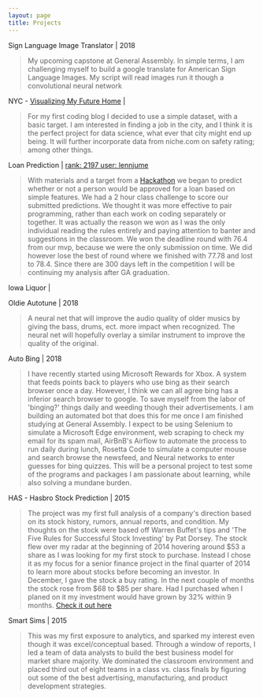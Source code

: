 ```yaml
---
layout: page
title: Projects
---
```

Sign Language Image Translator | 2018

>My upcoming capstone at General Assembly. In simple terms, I am challenging myself to build a google translate for American Sign Language Images. My script will read images run it though a convolutional neural network

NYC - <a href= 'https://dietmocha.github.io/NYC-housing-2016-2017'>Visualizing My Future Home</a> |

>For my first coding blog I decided to use a simple dataset, with a basic target. I am interested in finding a job in the city, and I think it is the perfect project for data science, what ever that city might end up being. It will further incorporate data from niche.com on safety rating; among other things.

Loan Prediction | <a href="https://datahack.analyticsvidhya.com/contest/practice-problem-loan-prediction-iii/lb?page=8">rank: 2197 user: lennjume</a>

>With materials and a target from a <a href="https://datahack.analyticsvidhya.com/contest/practice-problem-loan-prediction-iii/">Hackathon</a> we began to predict whether or not a person would be approved for a loan based on simple features. We had a 2 hour class challenge to score our submitted predictions. We thought it was more effective to pair programming, rather than each work on coding separately or together. It was actually the reason we won as I was the only individual reading the rules entirely and paying attention to banter and suggestions in the classroom. We won the deadline round with 76.4 from our mvp, because we were the only submission on time. We did however lose the best of round where we finished with 77.78 and lost to 78.4. Since there are 300 days left in the competition I will be continuing my analysis after GA graduation.

Iowa Liquor |
>

Oldie Autotune | 2018

>A neural net that will improve the audio quality of older musics by giving the bass, drums, ect. more impact when recognized. The neural net will hopefully overlay a similar instrument to improve the quality of the original.

Auto Bing | 2018

>I have recently started using Microsoft Rewards for Xbox. A system that feeds points back to players who use bing as their search browser once a day. However, I think we can all agree bing has a inferior search browser to google. To save myself from the labor of 'binging?' things daily and weeding though their advertisements. I am building an automated bot that does this for me once I am finished studying at General Assembly. I expect to be using Selenium to simulate a Microsoft Edge environment, web scraping to check my email for its spam mail, AirBnB's Airflow to automate the process to run daily during lunch, Rosetta Code to simulate a computer mouse and search browse the newsfeed, and Neural networks to enter guesses for bing quizzes. This will be a personal project to test some of the programs and packages I am passionate about learning, while also solving a mundane burden.

HAS - Hasbro Stock Prediction | 2015

>The project was my first full analysis of a company's direction based on its stock history, rumors, annual reports, and condition. My thoughts on the stock were based off Warren Buffet's tips and 'The Five Rules for Successful Stock Investing' by Pat Dorsey. The stock flew over my radar at the beginning of 2014 hovering around $53 a share as I was looking for my first stock to purchase. Instead I chose it as my focus for a senior finance project in the final quarter of 2014 to learn more about stocks before becoming an investor. In December, I gave the stock a buy rating. In the next couple of months the stock rose from $68 to $85 per share. Had I purchased when I planed on it my investment would have grown by 32% within 9 months. <a href="https://docs.google.com/document/d/1tGvOxl9BEx3RzwxZ0nME9tNVKP1t87SXuClVM7ahqzQ/pub">Check it out here</a>

Smart Sims | 2015

>This was my first exposure to analytics, and sparked my interest even though it was excel/conceptual based. Through a window of reports, I led a team of data analysts to build the best business model for market share majority. We dominated the classroom environment and placed third out of eight teams in a class vs. class finals by figuring out some of the best advertising, manufacturing, and product development strategies.
